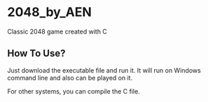 # 2048_by_AEN
Classic 2048 game created with C

## How To Use?
Just download the executable file and run it. It will run on Windows command line and also can be played on it.

For other systems, you can compile the C file.
